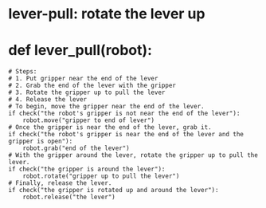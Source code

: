# lever-pull: rotate the lever up
# def lever_pull(robot):
    # Steps:
    # 1. Put gripper near the end of the lever
    # 2. Grab the end of the lever with the gripper
    # 3. Rotate the gripper up to pull the lever
    # 4. Release the lever
    # To begin, move the gripper near the end of the lever.
    if check("the robot's gripper is not near the end of the lever"):
        robot.move("gripper to end of lever")
    # Once the gripper is near the end of the lever, grab it.
    if check("the robot's gripper is near the end of the lever and the gripper is open"):
        robot.grab("end of the lever")
    # With the gripper around the lever, rotate the gripper up to pull the lever.
    if check("the gripper is around the lever"):
        robot.rotate("gripper up to pull the lever")
    # Finally, release the lever.
    if check("the gripper is rotated up and around the lever"):
        robot.release("the lever")